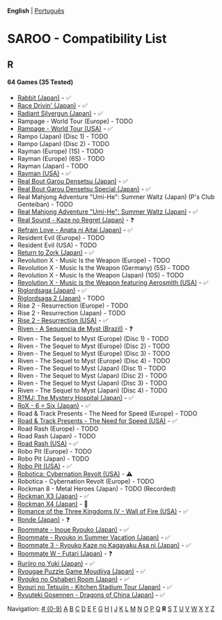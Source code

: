 **English** | [Português](../pt-br/R.md)

# SAROO - Compatibility List

## R

#### 64 Games (35 Tested)

- [Rabbit (Japan)](../../../Regions/Retails/Japan/T-10610G/01/README.md) - :white_check_mark:
- [Race Drivin' (Japan)](../../../Regions/Retails/Japan/T-4802G/01/README.md) - :white_check_mark:
- [Radiant Silvergun (Japan)](../../../Regions/Retails/Japan/T-32902G/01/README.md) - :white_check_mark:
- Rampage - World Tour (Europe) - TODO
- [Rampage - World Tour (USA)](../../../Regions/Retails/USA/T-9708H/01/README.md) - :white_check_mark:
- Rampo (Japan) (Disc 1) - TODO
- Rampo (Japan) (Disc 2) - TODO
- Rayman (Europe) (1S) - TODO
- Rayman (Europe) (6S) - TODO
- Rayman (Japan) - TODO
- [Rayman (USA)](../../../Regions/Retails/USA/T-17701G/01/README.md) - :white_check_mark:
- [Real Bout Garou Densetsu (Japan)](../../../Regions/Retails/Japan/T-3105G/01/README.md) - :white_check_mark:
- [Real Bout Garou Densetsu Special (Japan)](../../../Regions/Retails/Japan/T-3119G/01/README.md) - :white_check_mark:
- Real Mahjong Adventure "Umi-He": Summer Waltz (Japan) (P's Club Genteiban) - TODO
- [Real Mahjong Adventure "Umi-He": Summer Waltz (Japan)](../../../Regions/Retails/Japan/T-16511G/01/README.md) - :white_check_mark:
- [Real Sound - Kaze no Regret (Japan)](../../../Regions/Retails/Japan/T-30002G/01/README.md) - :question:
- [Refrain Love - Anata ni Aitai (Japan)](../../../Regions/Retails/Japan/T-5308G/01/README.md) - :white_check_mark:
- Resident Evil (Europe) - TODO
- Resident Evil (USA) - TODO
- [Return to Zork (Japan)](../../../Regions/Retails/Japan/T-23401G/01/README.md) - :white_check_mark:
- Revolution X - Music Is the Weapon (Europe) - TODO
- Revolution X - Music Is the Weapon (Germany) (5S) - TODO
- Revolution X - Music Is the Weapon (Japan) (10S) - TODO
- [Revolution X - Music is the Weapon featuring Aerosmith (USA)](../../../Regions/Retails/USA/T-8107H/01/README.md) - :white_check_mark:
- [Riglordsaga (Japan)](../../../Regions/Retails/Japan/GS-9021/01/README.md) - :white_check_mark:
- [Riglordsaga 2 (Japan)](../../../Regions/Retails/Japan/GS-9084/01/README.md) - TODO
- Rise 2 - Resurrection (Europe) - TODO
- Rise 2 - Resurrection (Japan) - TODO
- [Rise 2 - Resurrection (USA)](../../../Regions/Retails/USA/T-8114-H/01/README.md) - :white_check_mark:
- [Riven - A Sequencia de Myst (Brazil)](../../../Regions/Retails/Brazil/MK-8180145/01/README.md) - :question:
- Riven - The Sequel to Myst (Europe) (Disc 1) - TODO
- Riven - The Sequel to Myst (Europe) (Disc 2) - TODO
- Riven - The Sequel to Myst (Europe) (Disc 3) - TODO
- Riven - The Sequel to Myst (Europe) (Disc 4) - TODO
- Riven - The Sequel to Myst (Japan) (Disc 1) - TODO
- Riven - The Sequel to Myst (Japan) (Disc 2) - TODO
- Riven - The Sequel to Myst (Japan) (Disc 3) - TODO
- Riven - The Sequel to Myst (Japan) (Disc 4) - TODO
- [R?MJ: The Mystery Hospital (Japan)](../../../Regions/Retails/Japan/T-13322G/01/README.md) - :white_check_mark:
- [RoX - 6 = Six (Japan)](../../../Regions/Retails/Japan/T-16612G/01/README.md) - :white_check_mark:
- Road & Track Presents - The Need for Speed (Europe) - TODO
- [Road & Track Presents - The Need for Speed (USA)](../../../Regions/Retails/USA/T-5009H/01/README.md) - :white_check_mark:
- Road Rash (Europe) - TODO
- Road Rash (Japan) - TODO
- [Road Rash (USA)](../../../Regions/Retails/USA/T-5008H/01/README.md) - :white_check_mark:
- Robo Pit (Europe) - TODO
- Robo Pit (Japan) - TODO
- [Robo Pit (USA)](../../../Regions/Retails/USA/T-10002H/01/README.md) - :white_check_mark:
- [Robotica: Cybernation Revolt (USA)](../../../Regions/Retails/USA/T-8104H/01/README.md) - :warning:
- Robotica - Cybernation Revolt (Europe) - TODO
- Rockman 8 - Metal Heroes (Japan) - TODO (Recorded)
- [Rockman X3 (Japan)](../../../Regions/Retails/Japan/T-1210G/01/README.md) - :white_check_mark:
- [Rockman X4 (Japan)](../../../Regions/Retails/Japan/T-1221G/01/README.md) - :100:
- [Romance of the Three Kingdoms IV - Wall of Fire (USA)](../../../Regions/Retails/USA/T-7601H/01/README.md) - :white_check_mark:
- [Ronde (Japan)](../../../Regions/Retails/Japan/T-14415G/01/README.md) - :question:
- [Roommate - Inoue Ryouko (Japan)](../../../Regions/Retails/Japan/T-19502G/01/README.md) - :white_check_mark:
- [Roommate - Ryouko in Summer Vacation (Japan)](../../../Regions/Retails/Japan/T-19504G/01/README.md) - :white_check_mark:
- [Roommate 3 - Ryouko Kaze no Kagayaku Asa ni (Japan)](../../../Regions/Retails/Japan/T-19507G/01/README.md) - :white_check_mark:
- [Roommate W - Futari (Japan)](../../../Regions/Retails/Japan/T-19508G/01/README.md) - :question:
- [Ruriiro no Yuki (Japan)](../../../Regions/Retails/Japan/T-19722G/01/README.md) - :white_check_mark:
- [Ryougae Puzzle Game Moudjiya (Japan)](../../../Regions/Retails/Japan/T-7010G/01/README.md) - :white_check_mark:
- [Ryouko no Oshaberi Room (Japan)](../../../Regions/Retails/Japan/T-19509G/01/README.md) - :white_check_mark:
- [Ryouri no Tetsujin - Kitchen Stadium Tour (Japan)](../../../Regions/Retails/Japan/T-21702G/01/README.md) - :white_check_mark:
- [Ryuuteki Gosennen - Dragons of China (Japan)](../../../Regions/Retails/Japan/T-15025G/01/README.md) - :white_check_mark:

Navigation:
[# (0-9)](./09.md) [A](./A.md) [B](./B.md) [C](./C.md) [D](./D.md) [E](./E.md) [F](./F.md) [G](./G.md) [H](./H.md) [I](./I.md) [J](./J.md) [K](./K.md) [L](./L.md) [M](./M.md) [N](./N.md) [O](./O.md) [P](./P.md) [Q](./Q.md) **R** [S](./S.md) [T](./T.md) [U](./U.md) [V](./V.md) [W](./W.md) [X](./X.md) [Y](./Y.md) [Z](./Z.md)
